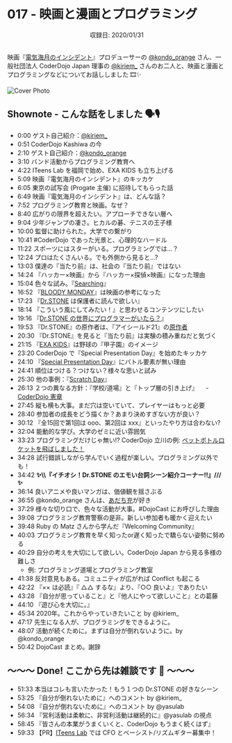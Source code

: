 # 017 - 映画と漫画とプログラミング
<div style="text-align: center;">収録日: 2020/01/31</div><br>

映画『[電気海月のインシデント](https://jellyfish-movie.jp/)』プロデューサーの [@kondo_orange](https://twitter.com/kondo_orange) さん、一般社団法人 CoderDojo Japan 理事の [@kiriem_](https://twitter.com/kiriem_) さんのお二人と、映画と漫画とプログラミングなどについてお話ししました 🎞✨

![Cover Photo](/podcasts/17.jpg)


## Shownote - こんな話をしました 🗣🎙

- 0:00 ゲスト自己紹介：[@kiriem_](https://twitter.com/kiriem_)
- 0:51 CoderDojo Kashiwa の今
- 2:10 ゲスト自己紹介：[@kondo_orange](https://twitter.com/kondo_orange)
- 3:10 バンド活動からプログラミング教育へ
- 4:22 ITeens Lab を福岡で始め、EXA KIDS も立ち上げる
- 5:09 映画『電気海月のインシデント』のキッカケ
- 6:05 東京の試写会 (Progate 主催) に招待してもらった話
- 6:49 映画『電気海月のインシデント』は、どんな話？
- 7:52 プログラミング教育と映画。なぜ？
- 8:40 広がりの限界を超えたい。アプローチできない層へ
- 9:04 少年ジャンプの凄さ。ヒカルの碁、テニスの王子様
- 10:00 監督に助けられた。大学での繋がり
- 10:41 #CoderDojo であった光景と、心理的なハードル
- 11:22 スポーツにはスターがいる。プログラミングでは...？
- 12:24 プロはたくさんいる。でも外側から見ると...? 
- 13:03 僕達の『当たり前』は、社会の『当たり前』ではない
- 14:24 『ハッカー×映画』から『ハッカー×探偵×映画』になった理由
- 15:04 色々な試み。『[Searching](https://ja.wikipedia.org/wiki/Search/%E3%82%B5%E3%83%BC%E3%83%81)』
- 16:52 『[BLOODY MONDAY](https://ja.wikipedia.org/wiki/BLOODY_MONDAY)』は映画の参考になった
- 17:23 『[Dr.STONE](https://ja.wikipedia.org/wiki/Dr.STONE) は保護者に読んで欲しい』 
- 18:14 『こういう風にしてみたい！』と思わせるコンテンツにしたい
- 19:16 『[Dr.STONE の世界にプログラマーがいたら？](https://togetter.com/li/1446554)』
- 19:53 『Dr.STONE』の原作者は、『アイシールド21』の[原作者](https://ja.wikipedia.org/wiki/%E7%A8%B2%E5%9E%A3%E7%90%86%E4%B8%80%E9%83%8E)
- 20:30 『Dr.STONE』を見ると『当たり前』は実験の積み重ねだと気づく
- 21:15 『[EXA KIDS](https://exa-kids.org/)』は野球の『甲子園』のイメージ
- 23:20 CoderDojo で『Special Presentation Day』を始めたキッカケ
- 24:10 『[Special Presentation Day](https://coderdojo-kashiwa.com/newsData.php?id=8)』にバトル要素が無い理由
- 24:41 順位はつける？つけない？様々な思いと試み
- 25:30 他の事例：『[Scratch Day](https://day.scratch.mit.edu/)』
- 26:13 ２つの異なる方針：『学校/道場』と『トップ層の引き上げ』
　- [CoderDojo 憲章](https://coderdojo.jp/charter)
- 27:45 縦も横も大事。まだ穴は空いていて、プレイヤーはもっと必要
- 28:40 参加者の成長をどう描くか？あまり決めすぎない方が良い？
- 30:12 『全15回で第1回は ooo、第2回は xxx』といったやり方は合わない?
- 32:04 能動的な学び。大学のゼミに近い雰囲気
- 33:23 プログラミングだけじゃ無い!? CoderDojo 立川の例: [ペットボトルロケットを飛ばしました！](https://coderdojotachikawa.tamaliver.jp/e458665.html)
- 34:28 試行錯誤しながら学んでいく過程が楽しい。プログラミング以外でも！
- 34:42 **✨\\\『イチオシ！Dr.STONE のエモい台詞シーン紹介コーナー!!』///✨**
- 36:14 良いアニメや良いマンガは、価値観を揺さぶる
- 36:55 @kondo_orange さんは、[あだち充](https://ja.wikipedia.org/wiki/%E3%81%82%E3%81%A0%E3%81%A1%E5%85%85)が好き 
- 37:29 様々な切り口で、色々な活動が大事。#DojoCast にお呼びした理由
- 39:08 プログラミング教育警察の是非。新しい参加者も暖かく迎えたい
- 39:48 Ruby の Matz さんから学んだ『Welcoming Community』
- 40:03 プログラミング教育を早く知ったor遅く知ったで驕らない姿勢に努める
- 40:29 自分の考えを大切にして欲しい。CoderDojo Japan から見る多様の難しさ
  - 例: プログラミング道場とプログラミング教室
- 41:38 反対意見もある。コミュニティが広がれば Conflict も起こる
- 42:22 『×× は必読』『 △△ するな』より、『○○ 良いよ』でありたい
- 43:28 『自分が思っていること』と『他人にやって欲しいこと』との葛藤
- 44:10 『遊び心を大切に。』
- 45:34 2020年。これからやっていきたいこと by @kiriem_
- 47:17 先生になる人が、プログラミングをできるように。
- 48:07 活動が続くために。まずは自分が倒れないように。by @kondo_orange
- 50:42 DojoCast まとめ。謝辞

## 〜〜〜 Done! ここから先は雑談です 🍵 〜〜〜

- 51:33 本当はコレも言いたかった！もう１つの Dr.STONE の好きなシーン
- 53:25 『自分が倒れないために』へのコメント by @kiriem_
- 54:08 『自分が倒れないために』へのコメント by @yasulab
- 56:34 『営利活動は柔軟に、非営利活動は継続的に』@yasulab の視点
- 58:45 『皆さんの本業がうまくいくと、CoderDojo もうまく続くはず』
- 59:33 【PR】[ITeens Lab](https://iteenslab.com/) では CFO とベーシスト/リズムギター募集中！



